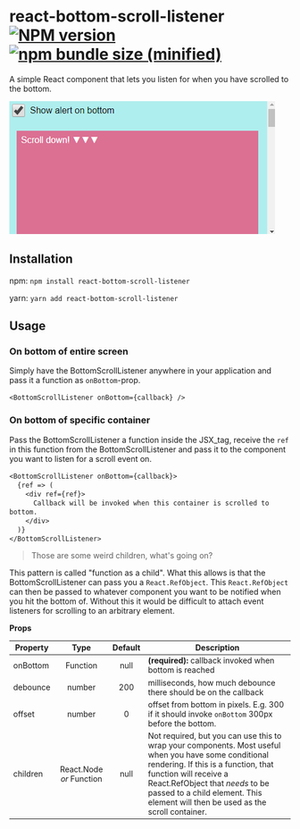 # react-bottom-scroll-listener [![NPM version](https://img.shields.io/npm/v/react-bottom-scroll-listener.svg?style=flat)](https://www.npmjs.com/package/react-bottom-scroll-listener) [![npm bundle size (minified)](https://img.shields.io/bundlephobia/minzip/react-bottom-scroll-listener.svg)](https://github.com/karl-run/react-bottom-scroll-listener)

A simple React component that lets you listen for when you have scrolled to the bottom.

![Example](./example.gif)

## Installation

npm:
`npm install react-bottom-scroll-listener`

yarn:
`yarn add react-bottom-scroll-listener`

## Usage

### On bottom of entire screen

Simply have the BottomScrollListener anywhere in your application and pass it a function as `onBottom`-prop.

```
<BottomScrollListener onBottom={callback} />
```

### On bottom of specific container

Pass the BottomScrollListener a function inside the JSX_tag, receive the `ref` in this function from the BottomScrollListener
and pass it to the component you want to listen for a scroll event on.

```
<BottomScrollListener onBottom={callback}>
  {ref => (
    <div ref={ref}>
      Callback will be invoked when this container is scrolled to bottom.
    </div>
  )}
</BottomScrollListener>
```

> Those are some weird children, what's going on?

This pattern is called "function as a child". What this allows is that the BottomScrollListener can pass you a `React.RefObject`. This
`React.RefObject` can then be passed to whatever component you want to be notified when you hit the bottom of. Without this it would be
difficult to attach event listeners for scrolling to an arbitrary element.

**Props**

| Property |           Type           | Default | Description                                                                                                                                                                                                                                                                                 |
| -------- | :----------------------: | :-----: | ------------------------------------------------------------------------------------------------------------------------------------------------------------------------------------------------------------------------------------------------------------------------------------------- |
| onBottom |         Function         |  null   | **(required):** callback invoked when bottom is reached                                                                                                                                                                                                                                     |
| debounce |          number          |   200   | milliseconds, how much debounce there should be on the callback                                                                                                                                                                                                                             |
| offset   |          number          |    0    | offset from bottom in pixels. E.g. 300 if it should invoke `onBottom` 300px before the bottom.                                                                                                                                                                                              |
| children | React.Node _or_ Function |  null   | Not required, but you can use this to wrap your components. Most useful when you have some conditional rendering. If this is a function, that function will receive a React.RefObject that _needs_ to be passed to a child element. This element will then be used as the scroll container. |
